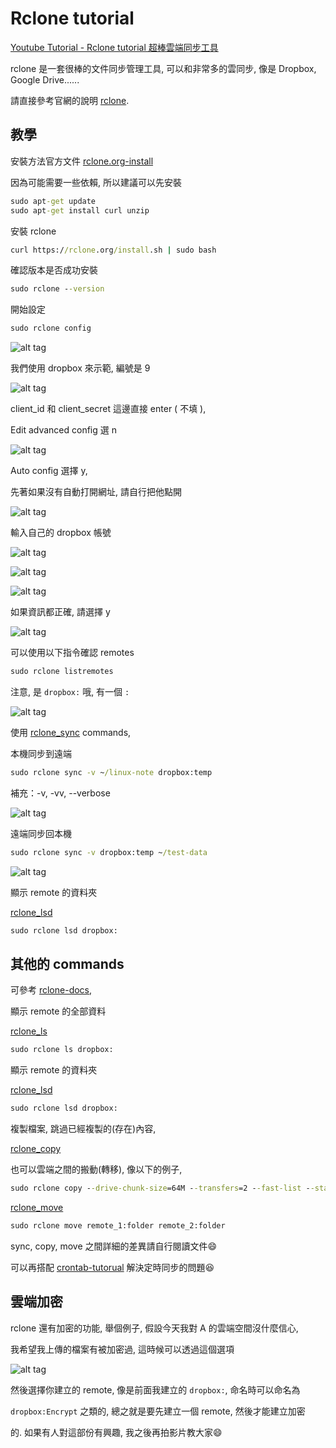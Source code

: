 # Rclone tutorial

[Youtube Tutorial - Rclone tutorial 超棒雲端同步工具](https://youtu.be/0ChhvaHIQ9Y)

rclone 是一套很棒的文件同步管理工具, 可以和非常多的雲同步, 像是 Dropbox,
Google Drive......

請直接參考官網的說明 [rclone](https://rclone.org/).

## 教學

安裝方法官方文件 [rclone.org-install](https://rclone.org/install/)

因為可能需要一些依賴, 所以建議可以先安裝

```cmd
sudo apt-get update
sudo apt-get install curl unzip
```

安裝 rclone

```cmd
curl https://rclone.org/install.sh | sudo bash
```

確認版本是否成功安裝

```cmd
sudo rclone --version
```

開始設定

```cmd
sudo rclone config
```

![alt tag](https://i.imgur.com/98Cq8UN.png)

我們使用 dropbox 來示範, 編號是 9

![alt tag](https://i.imgur.com/PWMJ5SH.png)

client_id 和 client_secret 這邊直接 enter ( 不填 ),

Edit advanced config 選 n

![alt tag](https://i.imgur.com/WWMPRWu.png)

Auto config 選擇 y,

先著如果沒有自動打開網址, 請自行把他點開

![alt tag](https://i.imgur.com/aBkg1Gx.png)

輸入自己的 dropbox 帳號

![alt tag](https://i.imgur.com/yFGW3Vf.png)

![alt tag](https://i.imgur.com/ekaCLHc.png)

![alt tag](https://i.imgur.com/F3s2Hft.png)

如果資訊都正確, 請選擇 y

![alt tag](https://i.imgur.com/vSpd7B4.png)

可以使用以下指令確認 remotes

```cmd
sudo rclone listremotes
```

注意, 是 `dropbox:` 哦, 有一個 `:`

![alt tag](https://i.imgur.com/V9G8Izm.png)

使用 [rclone_sync](https://rclone.org/commands/rclone_sync/) commands,

本機同步到遠端

```cmd
sudo rclone sync -v ~/linux-note dropbox:temp
```

補充：-v, -vv, --verbose

![alt tag](https://i.imgur.com/CLpsAbv.png)

遠端同步回本機

```cmd
sudo rclone sync -v dropbox:temp ~/test-data
```
![alt tag](https://i.imgur.com/t0fhAF8.png)

顯示 remote 的資料夾

[rclone_lsd](https://rclone.org/commands/rclone_lsd/)

```cmd
sudo rclone lsd dropbox:
```

## 其他的 commands

可參考 [rclone-docs](https://rclone.org/docs/),

顯示 remote 的全部資料

[rclone_ls](https://rclone.org/commands/rclone_ls/)

```cmd
sudo rclone ls dropbox:
```

顯示 remote 的資料夾

[rclone_lsd](https://rclone.org/commands/rclone_lsd/)

```cmd
sudo rclone lsd dropbox:
```

複製檔案, 跳過已經複製的(存在)內容,

[rclone_copy](https://rclone.org/commands/rclone_copy/)

也可以雲端之間的搬動(轉移), 像以下的例子,

```cmd
sudo rclone copy --drive-chunk-size=64M --transfers=2 --fast-list --stats=20s -v remote_1:folder remote_2:folder
```

[rclone_move](https://rclone.org/commands/rclone_move/)

```cmd
sudo rclone move remote_1:folder remote_2:folder
```

sync, copy, move 之間詳細的差異請自行閱讀文件:smile:

可以再搭配 [crontab-tutorual](https://github.com/twtrubiks/linux-note/tree/master/crontab-tutorual) 解決定時同步的問題:satisfied:

## 雲端加密

rclone 還有加密的功能, 舉個例子, 假設今天我對 A 的雲端空間沒什麼信心,

我希望我上傳的檔案有被加密過, 這時候可以透過這個選項

![alt tag](https://i.imgur.com/PWYoc8y.png)

然後選擇你建立的 remote, 像是前面我建立的 `dropbox:`, 命名時可以命名為

`dropbox:Encrypt` 之類的, 總之就是要先建立一個 remote, 然後才能建立加密

的. 如果有人對這部份有興趣, 我之後再拍影片教大家:smile:
